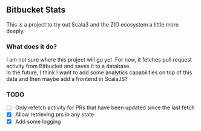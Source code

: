 ## Bitbucket Stats
This is a project to try out Scala3 and the ZIO ecosystem a little more deeply. 
### What does it do?
I am not sure where this project will go yet. For now, it fetches pull request activity from Bitbucket and saves it to a database. <br>
In the future, I think I want to add some analytics capabilities on top of this data and then maybe add a frontend in ScalaJS?

### TODO
- [ ] Only refetch activity for PRs that have been updated since the last fetch
- [x] Allow retrieving prs in any state
- [x] Add some logging